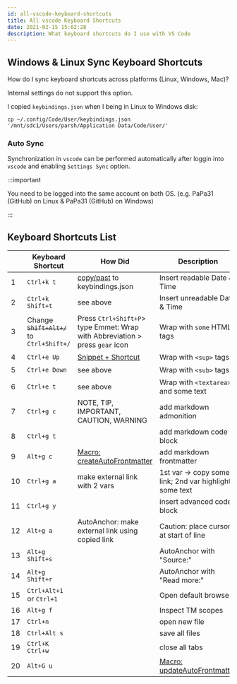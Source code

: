 ```yaml
---
id: all-vscode-keyboard-shortcuts
title: All vscode Keyboard Shortcuts
date: 2021-02-15 15:02:28
description: What keyboard shortcuts do I use with VS Code
---
```


## Windows & Linux Sync Keyboard Shortcuts

How do I sync keyboard shortcuts across platforms (Linux, Windows, Mac)?

Internal settings do not support this option.

I copied `keybindings.json` when I being in Linux to Windows disk:

```shell
cp ~/.config/Code/User/keybindings.json '/mnt/sdc1/Users/parsh/Application Data/Code/User/'
```

### Auto Sync

Synchronization in `vscode` can be performed automatically after loggin into `vscode` and enabling `Settings Sync` option.

:::important

You need to be logged into the same account on both OS. (e.g. PaPa31 (GitHub) on Linux & PaPa31 (GitHub) on Windows)

:::

## Keyboard Shortcuts List

<small>

|  | Keyboard Shortcut | How Did | Description | Result |
| --- | --- | --- | --- | --- |
| 1 | `Ctrl+k t` | [copy/past](https://stackoverflow.com/questions/38780057/how-to-insert-current-date-time-in-vscode#57654879) to keybindings.json | Insert readable Date & Time | 2021-02-05 20:22:46 |
| 2 | `Ctrl+k Shift+t` | see above | Insert unreadable Date & Time | 20210205202330 |
| 3 | Change ~~`Shift+Alt+/`~~ to `Ctrl+Shift+/` | Press `Ctrl+Shift+P`> type Emmet: Wrap with Abbreviation > press `gear` icon | Wrap with `some` HTML-tags | type log2 > select 2 > `Ctrl+Shift+/` > type sub + Enter > log<sub>2</sub> |
| 4 | `Ctrl+e Up` | [Snippet + Shortcut](snippets/snippet-plus-shortcut) | Wrap with `<sup>` tags | 23 -> 2<sup>3</sup> |
| 5 | `Ctrl+e Down` | see above | Wrap with `<sub>` tags | log2 -> log<sub>2</sub> |
| 6 | `Ctrl+e t` | see above | Wrap with `<textarea>` and some text | `<textarea>Your answer:</textarea>` |
| 7 | `Ctrl+g c` | NOTE, TIP, IMPORTANT, CAUTION, WARNING | add markdown admonition | `::: :::` |
| 8 | `Ctrl+g t` |  | add markdown code block | `````` |
| 9 | `Alt+g c` | [Macro: createAutoFrontmatter](macros/1-auto-frontmatter) | add markdown frontmatter | `--- ... ---` |
| 10 | `Ctrl+g a` | make external link with 2 vars | 1st var -> copy some link; 2nd var highlight some text | <a href='https://marketplace.visualstudio.com/items?itemName=esbenp.prettier-vscode' class='external'>Prettier</a> |
| 11 | `Ctrl+g y` |  | insert advanced code block | `jsx title="App.js" {}` |
| 12 | `Alt+g a` | AutoAnchor: make external link using copied link | Caution: place cursor at start of line | <a href='https://code.visualstudio.com/api/get-started/your-first-extension' class='external'>code.visualstudio.com: Your First Extension</a> |
| 13 | `Alt+g Shift+s` |  | AutoAnchor with "Source:" |  |
| 14 | `Alt+g Shift+r` |  | AutoAnchor with "Read more:" |  |
| 15 | `Ctrl+Alt+1` or `Ctrl+1` |  | Open default browser |  |
| 16 | `Alt+g f` |  | Inspect TM scopes |  |
| 17 | `Ctrl+n` |  | open new file |  |
| 18 | `Ctrl+Alt s` |  | save all files |  |
| 19 | `Ctrl+K Ctrl+w` |  | close all tabs |  |
| 20 | `Alt+G u` |  | [Macro: updateAutoFrontmatter](macros/2-auto-frontmatter) |  |

</small>
